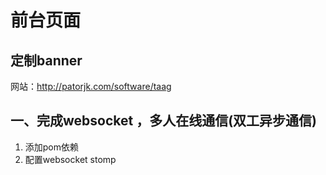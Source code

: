 # 前台页面

## 定制banner

网站：http://patorjk.com/software/taag

##  一、完成websocket ，多人在线通信(双工异步通信)

1. 添加pom依赖
2. 配置websocket stomp
    
  
